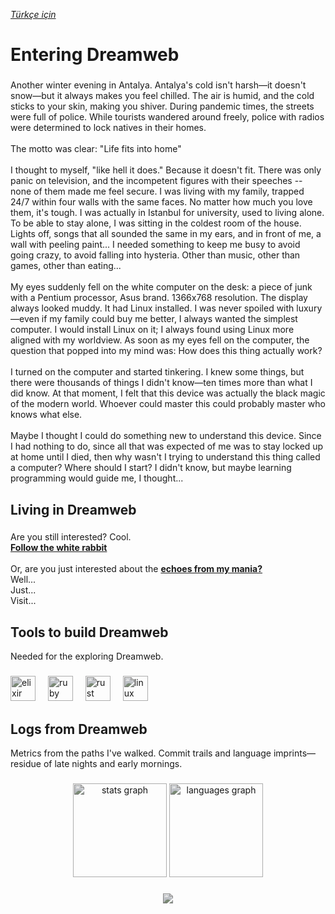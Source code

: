 <i><a href="https://github.com/Tarbetu/tarbetu/blob/main/README.tr.md">Türkçe için</a></i>

<h1 align="left">Entering Dreamweb</h1>

###

<p align="left">Another winter evening in Antalya. Antalya's cold isn't harsh—it doesn't snow—but it always makes you feel chilled. The air is humid, and the cold sticks to your skin, making you shiver. During pandemic times, the streets were full of police. While tourists wandered around freely, police with radios were determined to lock natives in their homes.<br><br>The motto was clear: "Life fits into home"<br><br>I thought to myself, "like hell it does." Because it doesn't fit. There was only panic on television, and the incompetent figures with their speeches -- none of them made me feel secure. I was living with my family, trapped 24/7 within four walls with the same faces. No matter how much you love them, it's tough. I was actually in Istanbul for university, used to living alone. To be able to stay alone, I was sitting in the coldest room of the house. Lights off, songs that all sounded the same in my ears, and in front of me, a wall with peeling paint... I needed something to keep me busy to avoid going crazy, to avoid falling into hysteria. Other than music, other than games, other than eating...<br><br>My eyes suddenly fell on the white computer on the desk: a piece of junk with a Pentium processor, Asus brand. 1366x768 resolution. The display always looked muddy. It had Linux installed. I was never spoiled with luxury—even if my family could buy me better, I always wanted the simplest computer. I would install Linux on it; I always found using Linux more aligned with my worldview. As soon as my eyes fell on the computer, the question that popped into my mind was: How does this thing actually work?<br><br>I turned on the computer and started tinkering. I knew some things, but there were thousands of things I didn't know—ten times more than what I did know. At that moment, I felt that this device was actually the black magic of the modern world. Whoever could master this could probably master who knows what else.<br><br>Maybe I thought I could do something new to understand this device. Since I had nothing to do, since all that was expected of me was to stay locked up at home until I died, then why wasn't I trying to understand this thing called a computer? Where should I start? I didn't know, but maybe learning programming would guide me, I thought...</p>

###

<h2 align="left">Living in Dreamweb</h2>

###

<p align="left">Are you still interested? Cool.<br><b><a href="https://emrecansuster.com">Follow the white rabbit</a></b><br><br>Or, are you just interested about the <b><a href="https://emrecansuster.com/echoes">echoes from my mania?</a></b><br>Well...<br>Just...<br>Visit...</p>

###

<h2 align="left">Tools to build Dreamweb</h2>

<p align="left">Needed for the exploring Dreamweb.</p>


###

<div align="left">
  <img src="https://cdn.jsdelivr.net/gh/devicons/devicon/icons/elixir/elixir-original.svg" height="40" alt="elixir logo"   style="filter: grayscale(80%) brightness(0.9);"/>
  <img width="12" style="filter: grayscale(80%) brightness(0.9);"/>
  <img src="https://cdn.jsdelivr.net/gh/devicons/devicon/icons/ruby/ruby-original.svg" height="40" alt="ruby logo"   style="filter: grayscale(80%) brightness(0.9);"/>
  <img width="12" style="filter: grayscale(80%) brightness(0.9);"/>
  <img src="https://cdn.jsdelivr.net/gh/devicons/devicon/icons/rust/rust-original.svg" height="40" alt="rust logo"   style="filter: grayscale(80%) brightness(0.9);"/>
  <img width="12" style="filter: grayscale(80%) brightness(0.9);"/>
  <img src="https://cdn.jsdelivr.net/gh/devicons/devicon/icons/linux/linux-original.svg" height="40" alt="linux logo"   style="filter: grayscale(80%) brightness(0.9);"/>
</div>

###

<h2 align="left">Logs from Dreamweb</h2>

<p align="left">Metrics from the paths I've walked. Commit trails and language imprints—residue of late nights and early mornings.</p>


###

<div align="center">
  <img src="https://github-readme-stats.vercel.app/api?username=tarbetu&hide_title=false&hide_rank=false&show_icons=true&include_all_commits=true&count_private=true&disable_animations=false&theme=dracula&locale=en&hide_border=false&order=1" height="150" alt="stats graph"   style="filter: grayscale(80%) brightness(0.9);"/>
  <img src="https://github-readme-stats.vercel.app/api/top-langs?username=tarbetu&locale=en&hide_title=false&layout=compact&card_width=320&langs_count=5&theme=dracula&hide_border=false&order=2" height="150" alt="languages graph"   style="filter: grayscale(80%) brightness(0.9);"/>
</div>

###

<div align="center">
  <img src="https://profile-counter.glitch.me/tarbetu/count.svg?" style="filter: grayscale(80%) brightness(0.9);"/>
</div>

###
